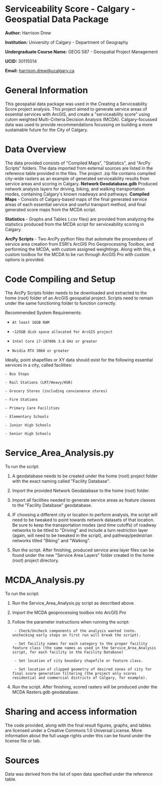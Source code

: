 # Serviceability Score - Calgary - Geospatial Data Package
**Author:** Harrison Drew

**Institution:** University of Calgary - Department of Geography

**Undergraduate Course Name:** GEOG 587 - Geospatial Project Management

**UCID:** 30115014

**Email:** harrison.drew@ucalgary.ca

# General Information
This geospatial data package was used in the Creating a Serviceability Score project analysis. This project aimed to generate service areas of essential services with ArcGIS, and create a "serviceability score" using cutom weighted Multi-Criteria Decision Analysis (MCDA). Calgary-focussed data was used to provide recommendations focussing on building a more sustainable future for the City of Calgary.
# Data Overview
The data provided consists of "Compiled Maps", "Statistics", and "ArcPy Scripts" folders. The data imported from external sources are listed in the reference table provided in the files. The project .zip file contains  compiled city-wide rasters as an example of generated serviceability results from service areas and scoring in Calgary.
**Network Geodatabase.gdb**
Produced network analysis layers for driving, biking, and walking transportation modes, containing Calgary's known roadways and pathways. 
**Compiled Maps** - Consists of Calgary-based maps of the final generated service areas of each essential service and useful transport method, and final generated score maps from the MCDA script.

**Statistics** - Graphs and Tables (.csv files) are provided from analyzing the statistics produced from the MCDA script for serviceability scoring in Calgary.

**ArcPy Scripts** - Two ArcPy python files that automate the proceedures of service area creation from ESRI's ArcGIS Pro Geoprocessing Toolbox, and performing the MCDA, with custom assigned weightings. Along with this, a custom toolbox for the MCDA to be run through ArcGIS Pro with custom options is provided.
# Code Compiling and Setup
The ArcPy Scripts folder needs to be downloaded and extracted to the home (root) folder of an ArcGIS geospatial project. Scripts need to remain under the same functioning folder to function correctly.

Recommended System Requirements:

-     At least 16GB RAM
  
-     ~125GB disk space allocated for ArcGIS project
  
-     Intel Core i7-10700k 3.8 GHz or greater
  
-     Nvidia RTX 3060 or greater
  

Ideally, point shapefiles or XY data should exist for the following essential services in a city, called facilities:

    - Bus Stops
    
    - Rail Stations (LRT/Heavy/HSR)
    
    - Grocery Stores (including convienence stores)
    
    - Fire Stations
    
    - Primary Care Facilities
    
    - Elementary Schools
    
    - Junior High Schools
    
    - Senior High Schools
    
# Service_Area_Analysis.py
To run the script:

1. A geodatabase needs to be created under the home (root) project folder with the exact naming called "Facility Database".
   
2. Import the provided Network Geodatabase to the home (root) folder.
   
3. Import all facilities needed to generate service areas as feature classes to the "Facility Database" geodatabase.
   
4. IF choosing a different city or location to perform analysis, the script will need to be tweaked to point towards network datasets of that location. Be sure to keep the transportation modes (and time cutoffs) of roadway networks to be titled to "Driving" and include a turn restriction layer (again, will need to be tweaked in the script), and pathway/pedestrian networks titled "Biking" and "Walking".
   
5. Run the script. After finishing, produced service area layer files can be found under the new "Service Area Layers" folder created in the home (root) project directory.
# MCDA_Analysis.py
To run the script:

1. Run the Service_Area_Analysis.py script as described above.
   
2. Import the MCDA geoprocessing toolbox into ArcGIS Pro
   
3. Follow the parameter instructions when running the script:
   
        - Check/Uncheck components of the analysis wanted (note. unchecking early steps on first run will break the script).

        - Set facility names for each category to the proper facility feature class (the same names as used in the Service_Area_Analysis script, for each facility in the Facility Database)
   
        - Set location of city boundary shapefile or feature class.
   
        - Set location of clipped geometry of desired zones of city for final score generation filtering (the project only scores residential and commercial districts of Calgary, for example).
        
5. Run the script. After finishing, scored rasters will be produced under the MCDA Rasters.gdb geodatabase.
   
# Sharing and access information
The code provided, along with the final result figures, graphs, and tables are licensed under a Creative Commons 1.0 Universal License. More information about the full usage rights under this can be found under the license file or tab.
# Sources
Data was derived from the list of open data specified under the reference table.
